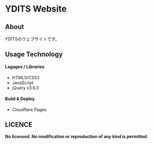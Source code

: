 
# YDITS Website

## About
YDITSのウェブサイトです。

## Usage Technology

#### Lagages / Libraries
- HTML5/CSS3
- JavaScript
- jQuery v3.6.0

#### Build & Deploy
- Cloudflare Pages

## LICENCE
**No licensed. No modification or reproduction of any kind is permitted.**
